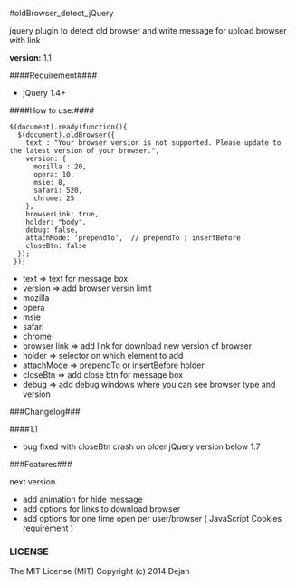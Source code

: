 #oldBrowser_detect_jQuery

jquery plugin to detect old browser and write message for upload browser with link

**version:** 1.1

####Requirement####
* jQuery 1.4+

####How to use:####

    $(document).ready(function(){
      $(document).oldBrowser({
        text : "Your browser version is not supported. Please update to the latest version of your browser.",
        version: {
          mozilla : 20,
          opera: 10,
          msie: 8,
          safari: 520,
          chrome: 25
        },
        browserLink: true,
        holder: "body",
        debug: false,
        attachMode: 'prependTo',  // prependTo | insertBefore
        closeBtn: false
      });
     });

* text => text for message box
* version => add browser versin limit
 * mozilla
 * opera
 * msie
 * safari
 * chrome
* browser link => add link for download new version of browser
* holder => selector on which element to add
* attachMode => prependTo or insertBefore holder
* closeBtn => add close btn for message box
* debug => add debug windows where you can see browser type and version

###Changelog###

####1.1
* bug fixed with closeBtn crash on older jQuery version below 1.7


###Features###

next version
- add animation for hide message
- add options for links to download browser
- add options for one time open per user/browser ( JavaScript Cookies requirement )

### LICENSE ###

The MIT License (MIT) Copyright (c) 2014 Dejan
